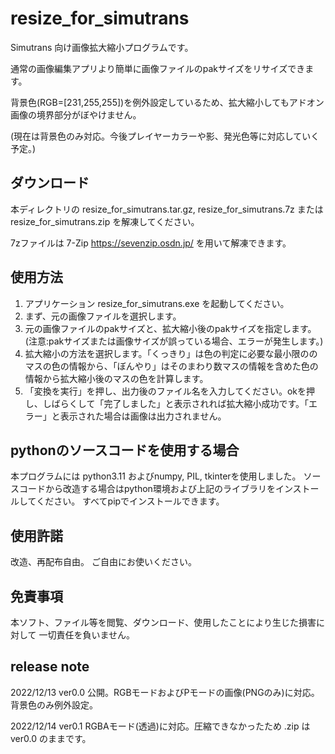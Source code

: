 # resize_for_simutrans
Simutrans 向け画像拡大縮小プログラムです。

通常の画像編集アプリより簡単に画像ファイルのpakサイズをリサイズできます。

背景色(RGB=[231,255,255])を例外設定しているため、拡大縮小してもアドオン画像の境界部分がぼやけません。

(現在は背景色のみ対応。今後プレイヤーカラーや影、発光色等に対応していく予定。)
## ダウンロード
本ディレクトリの resize_for_simutrans.tar.gz,  resize_for_simutrans.7z または resize_for_simutrans.zip を解凍してください。

7zファイルは 7-Zip https://sevenzip.osdn.jp/ を用いて解凍できます。

## 使用方法
1. アプリケーション resize_for_simutrans.exe を起動してください。
2. まず、元の画像ファイルを選択します。
3. 元の画像ファイルのpakサイズと、拡大縮小後のpakサイズを指定します。(注意:pakサイズまたは画像サイズが誤っている場合、エラーが発生します。)
4. 拡大縮小の方法を選択します。「くっきり」は色の判定に必要な最小限ののマスの色の情報から、「ぼんやり」はそのまわり数マスの情報を含めた色の情報から拡大縮小後のマスの色を計算します。
5. 「変換を実行」を押し、出力後のファイル名を入力してください。okを押し、しばらくして「完了しました」と表示されれば拡大縮小成功です。「エラー」と表示された場合は画像は出力されません。

## pythonのソースコードを使用する場合
本プログラムには python3.11 およびnumpy, PIL, tkinterを使用しました。
ソースコードから改造する場合はpython環境および上記のライブラリをインストールしてください。
すべてpipでインストールできます。


## 使用許諾
改造、再配布自由。
ご自由にお使いください。

## 免責事項
本ソフト、ファイル等を閲覧、ダウンロード、使用したことにより生じた損害に対して
一切責任を負いません。




## release note
2022/12/13 ver0.0 公開。RGBモードおよびPモードの画像(PNGのみ)に対応。背景色のみ例外設定。

2022/12/14 ver0.1 RGBAモード(透過)に対応。圧縮できなかったため .zip はver0.0 のままです。
